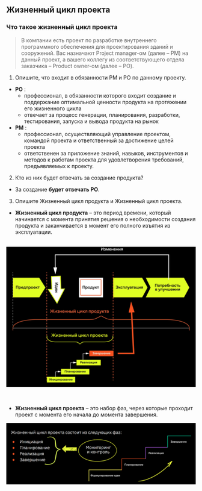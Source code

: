 ## Жизненный цикл проекта
### Что такое жизненный цикл проекта

>В компании есть проект по разработке внутреннего программного обеспечения для проектирования зданий и сооружений. 
>Вас назначают Project manager-ом (далее – PM) на данный проект, а вашего коллегу из соответствующего отдела заказчика – Product owner-ом (далее – PO).

1. Опишите, что входит в обязанности PM и PO по данному проекту.
- **PO** :
    - профессионал, в обязанности которого входит создание
и поддержание оптимальной ценности продукта на протяжении
его жизненного цикла
    - отвечает за процесс генерации, планирования, разработки, тестирования,
запуска и вывода продукта на рынок
- **PM** :
    - профессионал, осуществляющий управление проектом, командой проекта
и ответственный за достижение целей проекта
    - ответственен за приложение знаний, навыков, инструментов и методов к работам проекта
для удовлетворения требований, предъявляемых к проекту.
2. Кто из них будет отвечать за создание продукта?
- За создание **будет отвечать PO**.
3. Опишите Жизненный цикл продукта и Жизненный цикл проекта.
- **Жизненный цикл продукта** – это период времени, который начинается с момента принятия решения о необходимости
создания продукта и заканчивается в момент его полного изъятия из эксплуатации.</br></br>
<p align="center"><img src ="plc.png" /></p></br>

- **Жизненный цикл проекта** – это набор фаз, через которые проходит проект с момента
его начала до момента завершения.
<p align="center"><img src ="prlc.png" /></p></br>